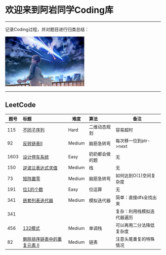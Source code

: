 # 欢迎来到阿岩同学Coding库

------

记录Coding过程，并对题目进行归类总结：

<img src="paper.png" alt="paper" style="zoom:25%;" />



------

## LeetCode

| 题号 | 标题                                                         | 难度   | 算法           | 备注                       |
| ---- | :----------------------------------------------------------- | ------ | :------------- | -------------------------- |
| 115  | [不同子序列](https://leetcode-cn.com/problems/distinct-subsequences/) | Hard   | 二维动态规划   | 容易超时                   |
| 92   | [反转链表Ⅱ](https://leetcode-cn.com/problems/reverse-linked-list-ii/) | Medium | 脑筋急转弯     | 每次移一位到ptr->next      |
| 1603 | [设计停车系统](https://leetcode-cn.com/problems/design-parking-system/) | Easy   | 奶奶都会做的题 | 无                         |
| 150  | [逆波兰表达式求值](https://leetcode-cn.com/problems/evaluate-reverse-polish-notation/) | Medium | 栈             | 无                         |
| 73   | [矩阵置零](https://leetcode-cn.com/problems/set-matrix-zeroes/) | Medium | 脑筋急转弯     | 如何达到O(1)空间复杂度     |
| 191  | [位1的个数](https://leetcode-cn.com/problems/number-of-1-bits/) | Easy   | 位运算         | 无                         |
| 341  | [嵌套列表迭代器](https://leetcode-cn.com/problems/flatten-nested-list-iterator/) | Medium | 模拟迭代器     | 简单：直接dfs全找出来      |
| 341  |                                                              |        |                | 复杂：利用栈模拟迭代器遍历 |
| 456  | [132模式](https://leetcode-cn.com/problems/132-pattern/)     | Medium | 单调栈         | 可以再用二分法降低复杂度   |
| 82   | [删除排序链表中的重复元素 II](https://leetcode-cn.com/problems/remove-duplicates-from-sorted-list-ii/) | Medium | 链表           | 注意头尾重复的特殊情况     |


